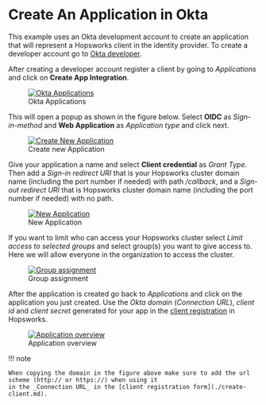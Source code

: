 # Create An Application in Okta

This example uses an Okta development account to create an application that will represent a Hopsworks client in the 
identity provider. To create a developer account go to [Okta developer](https://developer.okta.com/signup/).

After creating a developer account register a client by going to _Applications_ and click on **Create App Integration**.

  <figure>
    <a  href="../../../assets/images/admin/oauth2/okta.png">
      <img src="../../../assets/images/admin/oauth2/okta.png" alt="Okta Applications" />
    </a>
    <figcaption>Okta Applications</figcaption>
  </figure>

This will open a popup as shown in the figure below. Select **OIDC** as _Sign-in-method_ and **Web Application** as 
_Application type_ and click next.
  <figure>
    <a  href="../../../assets/images/admin/oauth2/create-new-app.png">
      <img src="../../../assets/images/admin/oauth2/create-new-app.png" alt="Create New Application" />
    </a>
    <figcaption>Create new Application</figcaption>
  </figure>

Give your application a name and select **Client credential** as _Grant Type_. Then add a _Sign-in redirect URI_ 
that is your Hopsworks cluster domain name (including the port number if needed) with path _/callback_, and a _Sign-out 
redirect URI_ that is Hopsworks cluster domain name (including the port number if needed) with no path.

  <figure>
    <a  href="../../../assets/images/admin/oauth2/new-web-app.png">
      <img src="../../../assets/images/admin/oauth2/new-web-app.png" alt="New Application" />
    </a>
    <figcaption>New Application</figcaption>
  </figure>

If you want to limit who can access your Hopsworks cluster select _Limit access to selected groups_ and 
select group(s) you want to give access to. Here we will allow everyone in the organization to access the cluster.

  <figure>
    <a  href="../../../assets/images/admin/oauth2/assignments.png">
      <img src="../../../assets/images/admin/oauth2/assignments.png" alt="Group assignment" />
    </a>
    <figcaption>Group assignment</figcaption>
  </figure>

After the application is created go back to _Applications_ and click on the application you just created. Use the
_Okta domain_ (_Connection URL_), _client id_ and _client secret_ generated for your app in the [client registration](./create-client.md) in Hopsworks.

  <figure>
    <a  href="../../../assets/images/admin/oauth2/overview.png">
      <img src="../../../assets/images/admin/oauth2/overview.png" alt="Application overview" />
    </a>
    <figcaption>Application overview</figcaption>
  </figure>

!!! note

    When copying the domain in the figure above make sure to add the url scheme (http:// or https://) when using it 
    in the _Connection URL_ in the [client registration form](./create-client.md).
